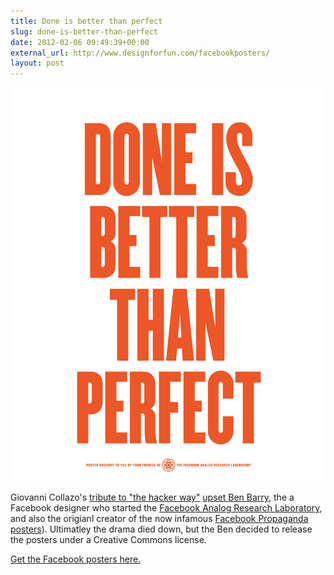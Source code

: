 ```yaml
---
title: Done is better than perfect
slug: done-is-better-than-perfect
date: 2012-02-06 09:49:39+00:00
external_url: http://www.designforfun.com/facebookposters/
layout: post
---
```


![Done is better than perfect](uploads/2012/02/done-is-better-than-perfect.png)

Giovanni Collazo's [tribute to "the hacker way"](http://elweb.co/hacking/how-our-tribute-to-the-hacker-way-pissed-off-a-facebook-designer/) [upset Ben Barry](https://twitter.com/#!/benbarry/status/165250329947021314), the a Facebook designer who started the [Facebook Analog Research Laboratory](https://www.facebook.com/analoglab), and also the origianl creator of the now infamous [Facebook Propaganda posters](http://benbarry.com/project/facebook-propaganda-posters)). Ultimatley the drama died down, but the Ben decided to release the posters under a Creative Commons license.

[Get the Facebook posters here.](http://www.designforfun.com/facebookposters/)
